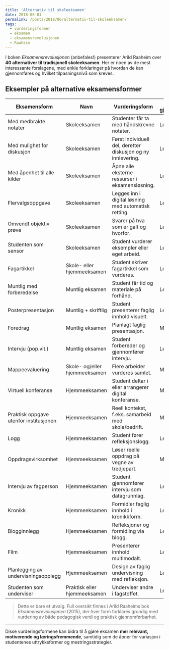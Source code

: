 ```yaml
---
title: 'Alternativ til skoleeksamen'
date: 2018-06-01
permalink: /posts/2018/06/alternativ-til-skoleeksamen/
tags:
  - vurderingsformer
  - eksamen
  - eksamensrevolusjonen
  - Raaheim
---
```


I boken *Eksamensrevolusjonen* (anbefales!) presenterer Arild Raaheim over **40 alternativer til tradisjonell skoleeksamen**. Her er noen av de mest interessante forslagene, med enkle forklaringer på hvordan de kan gjennomføres og hvilket tilpasningsnivå som kreves.

## Eksempler på alternative eksamensformer

| Eksamensform | Navn | Vurderingsform | Hvordan gjennomføre? | Vanskelighetsgrad |
|--------------|------|----------------|------------------------|--------------------|
| Med medbrakte notater | Skoleeksamen | Studenter får ta med håndskrevne notater. | Lett |
| Med mulighet for diskusjon | Skoleeksamen | Først individuell del, deretter diskusjon og ny innlevering. | Lett–middels |
| Med åpenhet til alle kilder | Skoleeksamen | Åpne alle eksterne ressurser i eksamensløsning. | Lett |
| Flervalgsoppgave | Skoleeksamen | Legges inn i digital løsning med automatisk retting. | Lett |
| Omvendt objektiv prøve | Skoleeksamen | Svarer på hva som er galt og hvorfor. | Lett |
| Studenten som sensor | Skoleeksamen | Student vurderer eksempler eller eget arbeid. | Lett |
| Fagartikkel | Skole- eller hjemmeeksamen | Student skriver fagartikkel som vurderes. | Lett |
| Muntlig med forberedelse | Muntlig eksamen | Student får tid og materiale på forhånd. | Lett |
| Posterpresentasjon | Muntlig + skriftlig | Student presenterer faglig innhold visuelt. | Lett |
| Foredrag | Muntlig eksamen | Planlagt faglig presentasjon. | Middels |
| Intervju (pop.vit.) | Muntlig eksamen | Student forbereder og gjennomfører intervju. | Lett |
| Mappeevaluering | Skole- og/eller hjemmeeksamen | Flere arbeider vurderes samlet. | Middels |
| Virtuell konferanse | Hjemmeeksamen | Student deltar i eller arrangerer digital konferanse. | Middels |
| Praktisk oppgave utenfor institusjonen | Hjemmeeksamen | Reell kontekst, f.eks. samarbeid med skole/bedrift. | Middels |
| Logg | Hjemmeeksamen | Student fører refleksjonslogg. | Lett |
| Oppdragsvirksomhet | Hjemmeeksamen | Løser reelle oppdrag på vegne av tredjepart. | Middels |
| Intervju av fagperson | Hjemmeeksamen | Student gjennomfører intervju som datagrunnlag. | Lett |
| Kronikk | Hjemmeeksamen | Formidler faglig innhold i kronikkform. | Lett |
| Blogginnlegg | Hjemmeeksamen | Refleksjoner og formidling via blogg. | Lett |
| Film | Hjemmeeksamen | Presenterer innhold multimodalt. | Lett |
| Planlegging av undervisningsopplegg | Hjemmeeksamen | Design av faglig undervisning med refleksjon. | Lett |
| Studenten som underviser | Praktisk eller hjemmeeksamen | Underviser andre i fagstoffet. | Lett |

> Dette er bare et utvalg. Full oversikt finnes i Arild Raaheims bok *Eksamensrevolusjonen* (2015), der hver form forklares grundig med vurdering av både pedagogisk verdi og praktisk gjennomførbarhet.

---

Disse vurderingsformene kan bidra til å gjøre eksamen **mer relevant, motiverende og læringsfremmende**, samtidig som de åpner for variasjon i studentenes uttrykksformer og mestringsstrategier.

